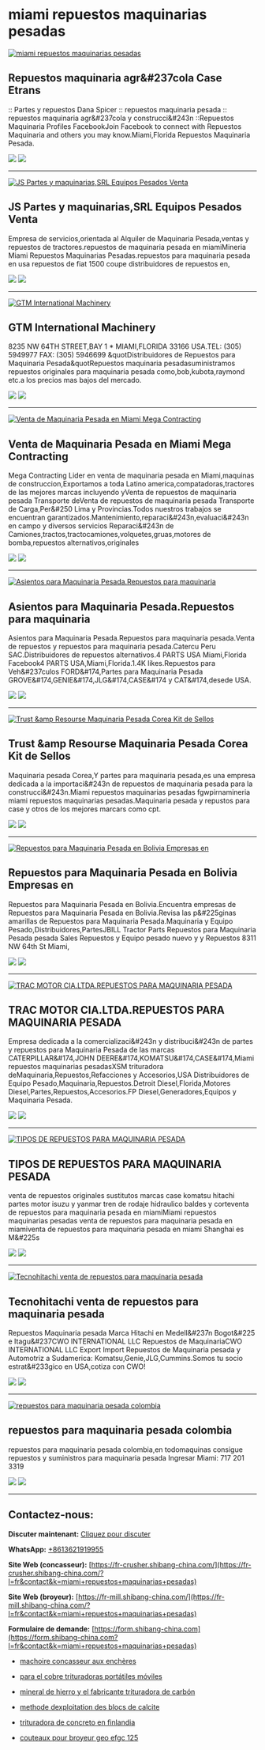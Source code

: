 # miami repuestos maquinarias pesadas

<a href="https://swt.shibang-china.com/?l=fr&img&k=miami+repuestos+maquinarias+pesadas" target="_blank">![miami repuestos maquinarias pesadas](http://static.shibang-china.com/all-800x300/611.jpg)</a>

## Repuestos maquinaria agr&#237cola Case Etrans
:: Partes y repuestos Dana Spicer :: repuestos maquinaria pesada :: repuestos maquinaria agr&#237cola y construcci&#243n ::Repuestos Maquinaria Profiles FacebookJoin Facebook to connect with Repuestos Maquinaria and others you may know.Miami,Florida Repuestos Maquinaria Pesada.


<a href="https://whatsapp.shibangsoft.com/WhatsApp.php" target="_blank" title="WhatsApp">![](http://static.shibang-china.com/icon/whatsapp.png)</a> <a href="https://swt.shibang-china.com/?l=fr&icon&k=miami+repuestos+maquinarias+pesadas" target="_blank">![](http://static.shibang-china.com/icon/chat-fr.png)</a>

---

<a href="https://swt.shibang-china.com/?l=fr&img&k=miami+repuestos+maquinarias+pesadas" target="_blank">![JS Partes y maquinarias,SRL Equipos Pesados Venta](http://static.shibang-china.com/all-800x300/990.jpg)</a>

## JS Partes y maquinarias,SRL Equipos Pesados Venta
Empresa de servicios,orientada al Alquiler de Maquinaria Pesada,ventas y repuestos de tractores.repuestos de maquinaria pesada en miamiMineria Miami Repuestos Maquinarias Pesadas.repuestos para maquinaria pesada en usa repuestos de fiat 1500 coupe distribuidores de repuestos en,


<a href="https://whatsapp.shibangsoft.com/WhatsApp.php" target="_blank" title="WhatsApp">![](http://static.shibang-china.com/icon/whatsapp.png)</a> <a href="https://swt.shibang-china.com/?l=fr&icon&k=miami+repuestos+maquinarias+pesadas" target="_blank">![](http://static.shibang-china.com/icon/chat-fr.png)</a>

---

<a href="https://swt.shibang-china.com/?l=fr&img&k=miami+repuestos+maquinarias+pesadas" target="_blank">![GTM International Machinery](http://static.shibang-china.com/all-800x300/1162.jpg)</a>

## GTM International Machinery
8235 NW 64TH STREET,BAY 1 * MIAMI,FLORIDA 33166 USA.TEL: (305) 5949977 FAX: (305) 5946699 &quotDistribuidores de Repuestos para Maquinaria Pesada&quotRepuestos maquinaria pesadasuministramos repuestos originales para maquinaria pesada como,bob,kubota,raymond etc.a los precios mas bajos del mercado.


<a href="https://whatsapp.shibangsoft.com/WhatsApp.php" target="_blank" title="WhatsApp">![](http://static.shibang-china.com/icon/whatsapp.png)</a> <a href="https://swt.shibang-china.com/?l=fr&icon&k=miami+repuestos+maquinarias+pesadas" target="_blank">![](http://static.shibang-china.com/icon/chat-fr.png)</a>

---

<a href="https://swt.shibang-china.com/?l=fr&img&k=miami+repuestos+maquinarias+pesadas" target="_blank">![Venta de Maquinaria Pesada en Miami Mega Contracting](http://static.shibang-china.com/all-800x300/908.jpg)</a>

## Venta de Maquinaria Pesada en Miami Mega Contracting
Mega Contracting Lider en venta de maquinaria pesada en Miami,maquinas de construccion,Exportamos a toda Latino america,compatadoras,tractores de las mejores marcas incluyendo yVenta de repuestos de maquinaria pesada Transporte deVenta de repuestos de maquinaria pesada Transporte de Carga,Per&#250 Lima y Provincias.Todos nuestros trabajos se encuentran garantizados.Mantenimiento,reparaci&#243n,evaluaci&#243n en campo y diversos servicios Reparaci&#243n de Camiones,tractos,tractocamiones,volquetes,gruas,motores de bomba,repuestos alternativos,originales


<a href="https://whatsapp.shibangsoft.com/WhatsApp.php" target="_blank" title="WhatsApp">![](http://static.shibang-china.com/icon/whatsapp.png)</a> <a href="https://swt.shibang-china.com/?l=fr&icon&k=miami+repuestos+maquinarias+pesadas" target="_blank">![](http://static.shibang-china.com/icon/chat-fr.png)</a>

---

<a href="https://swt.shibang-china.com/?l=fr&img&k=miami+repuestos+maquinarias+pesadas" target="_blank">![Asientos para Maquinaria Pesada.Repuestos para maquinaria](http://static.shibang-china.com/all-800x300/591.jpg)</a>

## Asientos para Maquinaria Pesada.Repuestos para maquinaria
Asientos para Maquinaria Pesada.Repuestos para maquinaria pesada.Venta de repuestos y repuestos para maquinaria pesada.Catercu Peru SAC.Distribuidores de repuestos alternativos.4 PARTS USA Miami,Florida Facebook4 PARTS USA,Miami,Florida.1.4K likes.Repuestos para Veh&#237culos FORD&#174,Partes para Maquinaria Pesada GROVE&#174,GENIE&#174,JLG&#174,CASE&#174 y CAT&#174,desede USA.


<a href="https://whatsapp.shibangsoft.com/WhatsApp.php" target="_blank" title="WhatsApp">![](http://static.shibang-china.com/icon/whatsapp.png)</a> <a href="https://swt.shibang-china.com/?l=fr&icon&k=miami+repuestos+maquinarias+pesadas" target="_blank">![](http://static.shibang-china.com/icon/chat-fr.png)</a>

---

<a href="https://swt.shibang-china.com/?l=fr&img&k=miami+repuestos+maquinarias+pesadas" target="_blank">![Trust &amp Resourse Maquinaria Pesada Corea Kit de Sellos](http://static.shibang-china.com/all-800x300/356.jpg)</a>

## Trust &amp Resourse Maquinaria Pesada Corea Kit de Sellos
Maquinaria pesada Corea,Y partes para maquinaria pesada,es una empresa dedicada a la importaci&#243n de repuestos de maquinaria pesada para la construcci&#243n.Miami repuestos maquinarias pesadas fgwpirnamineria miami repuestos maquinarias pesadas.Maquinaria pesada y repustos para case y otros de los mejores marcars como cpt.


<a href="https://whatsapp.shibangsoft.com/WhatsApp.php" target="_blank" title="WhatsApp">![](http://static.shibang-china.com/icon/whatsapp.png)</a> <a href="https://swt.shibang-china.com/?l=fr&icon&k=miami+repuestos+maquinarias+pesadas" target="_blank">![](http://static.shibang-china.com/icon/chat-fr.png)</a>

---

<a href="https://swt.shibang-china.com/?l=fr&img&k=miami+repuestos+maquinarias+pesadas" target="_blank">![Repuestos para Maquinaria Pesada en Bolivia Empresas en](http://static.shibang-china.com/all-800x300/1019.jpg)</a>

## Repuestos para Maquinaria Pesada en Bolivia Empresas en
Repuestos para Maquinaria Pesada en Bolivia.Encuentra empresas de Repuestos para Maquinaria Pesada en Bolivia.Revisa las p&#225ginas amarillas de Repuestos para Maquinaria Pesada.Maquinaria y Equipo Pesado,Distribuidores,PartesJBILL Tractor Parts Repuestos para Maquinaria Pesada pesada Sales Repuestos y Equipo pesado nuevo y y Repuestos 8311 NW 64th St Miami,


<a href="https://whatsapp.shibangsoft.com/WhatsApp.php" target="_blank" title="WhatsApp">![](http://static.shibang-china.com/icon/whatsapp.png)</a> <a href="https://swt.shibang-china.com/?l=fr&icon&k=miami+repuestos+maquinarias+pesadas" target="_blank">![](http://static.shibang-china.com/icon/chat-fr.png)</a>

---

<a href="https://swt.shibang-china.com/?l=fr&img&k=miami+repuestos+maquinarias+pesadas" target="_blank">![TRAC MOTOR CIA.LTDA.REPUESTOS PARA MAQUINARIA PESADA](http://static.shibang-china.com/all-800x300/5.jpg)</a>

## TRAC MOTOR CIA.LTDA.REPUESTOS PARA MAQUINARIA PESADA
Empresa dedicada a la comercializaci&#243n y distribuci&#243n de partes y repuestos para Maquinaria Pesada de las marcas CATERPILLAR&#174,JOHN DEERE&#174,KOMATSU&#174,CASE&#174,Miami repuestos maquinarias pesadasXSM trituradora deMaquinaria,Repuestos,Refacciones y Accesorios,USA Distribuidores de Equipo Pesado,Maquinaria,Repuestos.Detroit Diesel,Florida,Motores Diesel,Partes,Repuestos,Accesorios.FP Diesel,Generadores,Equipos y Maquinaria Pesada.


<a href="https://whatsapp.shibangsoft.com/WhatsApp.php" target="_blank" title="WhatsApp">![](http://static.shibang-china.com/icon/whatsapp.png)</a> <a href="https://swt.shibang-china.com/?l=fr&icon&k=miami+repuestos+maquinarias+pesadas" target="_blank">![](http://static.shibang-china.com/icon/chat-fr.png)</a>

---

<a href="https://swt.shibang-china.com/?l=fr&img&k=miami+repuestos+maquinarias+pesadas" target="_blank">![TIPOS DE REPUESTOS PARA MAQUINARIA PESADA](http://static.shibang-china.com/all-800x300/201.jpg)</a>

## TIPOS DE REPUESTOS PARA MAQUINARIA PESADA
venta de repuestos originales sustitutos marcas case komatsu hitachi partes motor isuzu y yanmar tren de rodaje hidraulico baldes y corteventa de repuestos para maquinaria pesada en miamiMiami repuestos maquinarias pesadas venta de repuestos para maquinaria pesada en miamiventa de repuestos para maquinaria pesada en miami Shanghai es M&#225s


<a href="https://whatsapp.shibangsoft.com/WhatsApp.php" target="_blank" title="WhatsApp">![](http://static.shibang-china.com/icon/whatsapp.png)</a> <a href="https://swt.shibang-china.com/?l=fr&icon&k=miami+repuestos+maquinarias+pesadas" target="_blank">![](http://static.shibang-china.com/icon/chat-fr.png)</a>

---

<a href="https://swt.shibang-china.com/?l=fr&img&k=miami+repuestos+maquinarias+pesadas" target="_blank">![Tecnohitachi venta de repuestos para maquinaria pesada](http://static.shibang-china.com/all-800x300/830.jpg)</a>

## Tecnohitachi venta de repuestos para maquinaria pesada
Repuestos Maquinaria pesada Marca Hitachi en Medell&#237n Bogot&#225 e Itagu&#237CWO INTERNATIONAL LLC Repuestos de MaquinariaCWO INTERNATIONAL LLC Export Import Repuestos de Maquinaria pesada y Automotriz a Sudamerica: Komatsu,Genie,JLG,Cummins.Somos tu socio estrat&#233gico en USA,cotiza con CWO!


<a href="https://whatsapp.shibangsoft.com/WhatsApp.php" target="_blank" title="WhatsApp">![](http://static.shibang-china.com/icon/whatsapp.png)</a> <a href="https://swt.shibang-china.com/?l=fr&icon&k=miami+repuestos+maquinarias+pesadas" target="_blank">![](http://static.shibang-china.com/icon/chat-fr.png)</a>

---

<a href="https://swt.shibang-china.com/?l=fr&img&k=miami+repuestos+maquinarias+pesadas" target="_blank">![repuestos para maquinaria pesada colombia](http://static.shibang-china.com/all-800x300/488.jpg)</a>

## repuestos para maquinaria pesada colombia
repuestos para maquinaria pesada colombia,en todomaquinas consigue repuestos y suministros para maquinaria pesada Ingresar Miami: 717 201 3319

<a href="https://whatsapp.shibangsoft.com/WhatsApp.php" target="_blank" title="WhatsApp">![](http://static.shibang-china.com/icon/whatsapp.png)</a> <a href="https://swt.shibang-china.com/?l=fr&icon&k=miami+repuestos+maquinarias+pesadas" target="_blank">![](http://static.shibang-china.com/icon/chat-fr.png)</a>

---
## Contactez-nous:

**Discuter maintenant:** [Cliquez pour discuter](https://swt.shibang-china.com?l=fr&contact&k=miami+repuestos+maquinarias+pesadas)

**WhatsApp:**  [+8613621919955](https://whatsapp.shibangsoft.com/WhatsApp.php)

**Site Web (concasseur):** [https://fr-crusher.shibang-china.com/](https://fr-crusher.shibang-china.com/?l=fr&contact&k=miami+repuestos+maquinarias+pesadas)

**Site Web (broyeur):** [https://fr-mill.shibang-china.com/](https://fr-mill.shibang-china.com/?l=fr&contact&k=miami+repuestos+maquinarias+pesadas)

**Formulaire de demande:** [https://form.shibang-china.com](https://form.shibang-china.com?l=fr&contact&k=miami+repuestos+maquinarias+pesadas)

* [machoire concasseur aux enchères](../62/machoire%20concasseur%20aux%20ench%C3%A8res.md)

* [para el cobre trituradoras portátiles móviles](../63/para%20el%20cobre%C2%A0trituradoras%20port%C3%A1tiles%20m%C3%B3viles.md)

* [mineral de hierro y el fabricante trituradora de carbón](../63/mineral%20de%20hierro%20y%20el%20fabricante%20trituradora%20de%20carb%C3%B3n.md)

* [methode dexploitation des blocs de calcite](../65/methode%20dexploitation%20des%20blocs%20de%20calcite.md)

* [trituradora de concreto en finlandia](../62/trituradora%20de%20concreto%20en%20finlandia.md)

* [couteaux pour broyeur geo efgc 125](../62/couteaux%20pour%20broyeur%20geo%20efgc%20125.md)